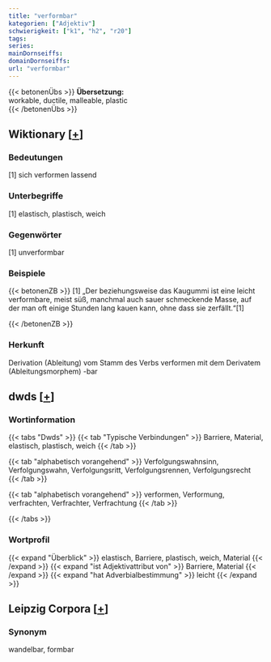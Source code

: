 ```yaml
---
title: "verformbar"
kategorien: ["Adjektiv"]
schwierigkeit: ["k1", "h2", "r20"]
tags:
series:
mainDornseiffs:
domainDornseiffs:
url: "verformbar"
---
```


{{< betonenÜbs >}}
**Übersetzung:**  
workable, ductile, malleable, plastic  
{{< /betonenÜbs >}}

## Wiktionary [[+](https://de.wiktionary.org/wiki/verformbar)]

### Bedeutungen
[1] sich verformen lassend  

### Unterbegriffe
[1] elastisch, plastisch, weich  

### Gegenwörter
[1] unverformbar  

### Beispiele
{{< betonenZB >}}
[1] „Der beziehungsweise das Kaugummi ist eine leicht verformbare, meist süß, manchmal auch sauer schmeckende Masse, auf der man oft einige Stunden lang kauen kann, ohne dass sie zerfällt.“[1]  

{{< /betonenZB >}}
### Herkunft
Derivation (Ableitung) vom Stamm des Verbs verformen mit dem Derivatem (Ableitungsmorphem) -bar  



## dwds [[+](https://www.dwds.de/wb/verformbar)]

### Wortinformation
{{< tabs "Dwds" >}}
{{< tab "Typische Verbindungen" >}}
Barriere, Material, elastisch, plastisch, weich
{{< /tab >}}

{{< tab "alphabetisch vorangehend" >}}
Verfolgungswahnsinn, Verfolgungswahn, Verfolgungsritt, Verfolgungsrennen, Verfolgungsrecht
{{< /tab >}}

{{< tab "alphabetisch vorangehend" >}}
verformen, Verformung, verfrachten, Verfrachter, Verfrachtung
{{< /tab >}}

{{< /tabs >}}

### Wortprofil
{{< expand "Überblick" >}} elastisch, Barriere, plastisch, weich, Material {{< /expand >}}
{{< expand "ist Adjektivattribut von" >}} Barriere, Material {{< /expand >}}
{{< expand "hat Adverbialbestimmung" >}} leicht {{< /expand >}}

## Leipzig Corpora [[+](https://corpora.uni-leipzig.de/en/res?word=verformbar&corpusId=deu_newscrawl-public_2018)]


### Synonym
wandelbar, formbar

